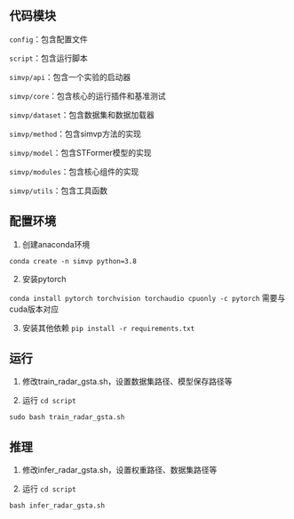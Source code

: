 ## 代码模块
`config`：包含配置文件

`script`：包含运行脚本

`simvp/api`：包含一个实验的启动器

`simvp/core`：包含核心的运行插件和基准测试

`simvp/dataset`：包含数据集和数据加载器

`simvp/method`：包含simvp方法的实现

`simvp/model`：包含STFormer模型的实现

`simvp/modules`：包含核心组件的实现

`simvp/utils`：包含工具函数


## 配置环境

1. 创建anaconda环境

`conda create -n simvp python=3.8`

2. 安装pytorch

`conda install pytorch torchvision torchaudio cpuonly -c pytorch`
需要与cuda版本对应

3. 安装其他依赖
`pip install -r requirements.txt`

## 运行

1. 修改train_radar_gsta.sh，设置数据集路径、模型保存路径等

2. 运行
`cd script`

`sudo bash train_radar_gsta.sh`

## 推理

1. 修改infer_radar_gsta.sh，设置权重路径、数据集路径等

2. 运行
`cd script`

`bash infer_radar_gsta.sh`